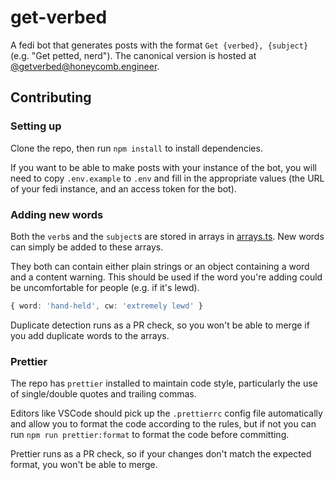 # get-verbed

A fedi bot that generates posts with the format `Get {verbed}, {subject}` (e.g.
"Get petted, nerd"). The canonical version is hosted at
[@getverbed@honeycomb.engineer](https://honeycomb.engineer/@getverbed).

## Contributing

### Setting up

Clone the repo, then run `npm install` to install dependencies.

If you want to be able to make posts with your instance of the bot, you will
need to copy `.env.example` to `.env` and fill in the appropriate values (the
URL of your fedi instance, and an access token for the bot).

### Adding new words

Both the `verb`s and the `subject`s are stored in arrays in
[arrays.ts](/blob/main/arrays.ts). New words can simply be added to these
arrays.

They both can contain either plain strings or an object containing a
word and a content warning. This should be used if the word you're adding could
be uncomfortable for people (e.g. if it's lewd).

```ts
{ word: 'hand-held', cw: 'extremely lewd' }
```

Duplicate detection runs as a PR check, so you won't be able to merge if you add
duplicate words to the arrays.

### Prettier

The repo has `prettier` installed to maintain code style, particularly the use
of single/double quotes and trailing commas.

Editors like VSCode should pick up the `.prettierrc` config file automatically
and allow you to format the code according to the rules, but if not you can run
`npm run prettier:format` to format the code before committing.

Prettier runs as a PR check, so if your changes don't match the expected format,
you won't be able to merge.
